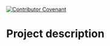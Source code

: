[![Contributor Covenant](https://img.shields.io/badge/Contributor%20Covenant-2.0-4baaaa.svg)](.github/CODE_OF_CONDUCT.md)
# Project description
